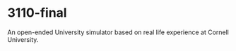 # 3110-final
An open-ended University simulator based on real life experience at Cornell University.
